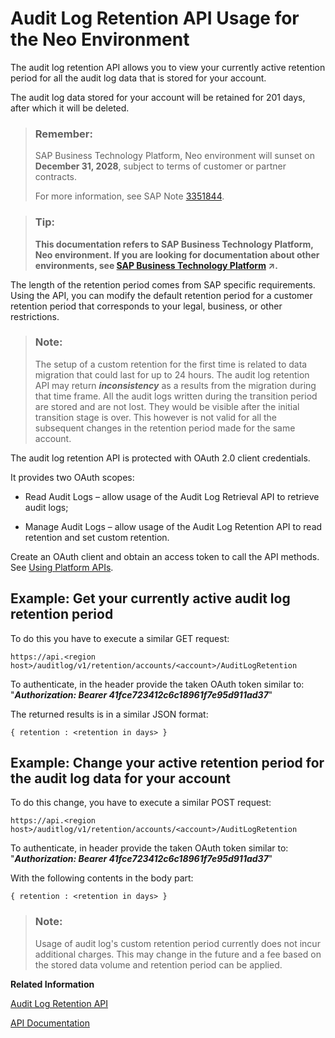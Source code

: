 <!-- loiofb195bf77801406c8c0da7e4d7d60832 -->

# Audit Log Retention API Usage for the Neo Environment

The audit log retention API allows you to view your currently active retention period for all the audit log data that is stored for your account.

The audit log data stored for your account will be retained for 201 days, after which it will be deleted.

> ### Remember:  
> SAP Business Technology Platform, Neo environment will sunset on **December 31, 2028**, subject to terms of customer or partner contracts.
> 
> For more information, see SAP Note [3351844](https://me.sap.com/notes/3351844).

> ### Tip:  
> **This documentation refers to SAP Business Technology Platform, Neo environment. If you are looking for documentation about other environments, see [SAP Business Technology Platform](https://help.sap.com/viewer/65de2977205c403bbc107264b8eccf4b/Cloud/en-US/6a2c1ab5a31b4ed9a2ce17a5329e1dd8.html "SAP Business Technology Platform (SAP BTP) is an integrated offering comprised of the following technology portfolios: application development; process automation; integration; data, analytics, and enterprise planning; artificial intelligence. The platform offers users the ability to turn data into business value, compose end-to-end business processes, connect entire IT landscapes, and personalize, build and extend SAP applications. This reduces the overall total cost of ownership maintaining SAP landscapes and third-party software across end-to-end business processes.") :arrow_upper_right:.**

The length of the retention period comes from SAP specific requirements. Using the API, you can modify the default retention period for a customer retention period that corresponds to your legal, business, or other restrictions.

> ### Note:  
> The setup of a custom retention for the first time is related to data migration that could last for up to 24 hours. The audit log retention API may return ***inconsistency*** as a results from the migration during that time frame. All the audit logs written during the transition period are stored and are not lost. They would be visible after the initial transition stage is over. This however is not valid for all the subsequent changes in the retention period made for the same account.

The audit log retention API is protected with OAuth 2.0 client credentials.

It provides two OAuth scopes:

-   Read Audit Logs – allow usage of the Audit Log Retrieval API to retrieve audit logs;

-   Manage Audit Logs – allow usage of the Audit Log Retention API to read retention and set custom retention.


Create an OAuth client and obtain an access token to call the API methods. See [Using Platform APIs](../30-development-neo/using-platform-apis-392af9d.md).



<a name="loiofb195bf77801406c8c0da7e4d7d60832__section_ij5_sfq_hdb"/>

## Example: Get your currently active audit log retention period

To do this you have to execute a similar GET request:

```
https://api.<region host>/auditlog/v1/retention/accounts/<account>/AuditLogRetention
```

To authenticate, in the header provide the taken OAuth token similar to: "***Authorization: Bearer 41fce723412c6c18961f7e95d911ad37***"

The returned results is in a similar JSON format:

```
{ retention : <retention in days> } 
```



<a name="loiofb195bf77801406c8c0da7e4d7d60832__section_ugn_ktm_zdb"/>

## Example: Change your active retention period for the audit log data for your account

To do this change, you have to execute a similar POST request:

```
https://api.<region host>/auditlog/v1/retention/accounts/<account>/AuditLogRetention
```

To authenticate, in header provide the taken OAuth token similar to: "***Authorization: Bearer 41fce723412c6c18961f7e95d911ad37***"

With the following contents in the body part:

```
{ retention : <retention in days> } 
```

> ### Note:  
> Usage of audit log's custom retention period currently does not incur additional charges. This may change in the future and a fee based on the stored data volume and retention period can be applied.

**Related Information**  


[Audit Log Retention API](https://api.sap.com/api/AuditLogRetentionAPI/resource)

[API Documentation](../30-development-neo/api-documentation-4570e92.md "API documentation for the Neo environment.")

